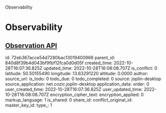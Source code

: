 Observability

# Observability

## [**Observation API**](https://spring.io/blog/2022/10/12/observability-with-spring-boot-3)

id: 72eb367acce54d7280bac13019400966
parent_id: 840d8f39b4d043bf9fbf12fca0d0d05f
created_time: 2022-10-28T16:07:36.825Z
updated_time: 2022-10-28T16:08:08.707Z
is_conflict: 0
latitude: 50.50155490
longitude: 13.63291220
altitude: 0.0000
author: 
source_url: 
is_todo: 0
todo_due: 0
todo_completed: 0
source: joplin-desktop
source_application: net.cozic.joplin-desktop
application_data: 
order: 0
user_created_time: 2022-10-28T16:07:36.825Z
user_updated_time: 2022-10-28T16:08:08.707Z
encryption_cipher_text: 
encryption_applied: 0
markup_language: 1
is_shared: 0
share_id: 
conflict_original_id: 
master_key_id: 
type_: 1